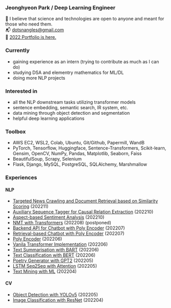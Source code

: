### Jeonghyeon Park / Deep Learning Engineer

:pray: I believe that science and technologies are open to anyone and meant for those who need them.  
:mailbox_with_mail: dotsnangles@gmail.com  
:open_file_folder: [2022 Portfolio is here.](https://github.com/dotsnangles/2022-Portfolio)

### Currently

- gaining experience as an intern (trying to contribute as much as I can do)
- studying DSA and elementry mathematics for ML/DL
- doing more NLP projects

### Interested in

- all the NLP downstream tasks utilizing transformer models
- sentence embedding, semantic search, IR system, etc.
- data mining through object detection and segmentation
- helpful deep learning applications

### Toolbox
- AWS EC2, WSL2, Colab, Ubuntu, Git/Github, Papermill, WandB
- PyTorch, Tensorflow, Huggingface, Sentence-Transformers, Scikit-learn, Gensim, OpenCV, NumPy, Pandas, Matplotlib, Seaborn, Faiss
- BeautifulSoup, Scrapy, Selenium
- Flask, Django, MySQL, PostgreSQL, SQLAlchemy, Marshmallow

### Experiences

#### NLP
- [Targeted News Crawling and Document Retrieval based on Similarity Scoring](https://github.com/dotsnangles/targeted-news-crawling-and-document-retrieval-based-on-similarity-scoring) (202211)
- [Auxiliary Sequence Tagger for Causal Relation Extraction](https://github.com/dotsnangles/auxiliary-sequence-tagger-for-causal-relation-extraction) (202210)
- [Aspect-based Sentiment Analysis](https://github.com/dotsnangles/aspect-based-sentiment-analysis) (202210)
- [NMT with Transformers](https://github.com/dotsnangles/NMT-with-transformers) (202208) (postponed)
- [Backend API for Chatbot with Poly Encoder](https://github.com/dotsnangles/backend-api-for-chatbot-with-Poly-Encoder) (202207)
- [Retrieval-based Chatbot with Poly Encoder](https://github.com/dotsnangles/retrieval-based-chatbot-with-Poly-Encoder) (202207)
- [Poly Encoder](https://github.com/dotsnangles/Poly-Encoder) (202206)
- [Vanila Transformer Implementation](https://github.com/dotsnangles/vanila-transformer-implementation) (202206)
- [Text Summarisation with BART](https://github.com/dotsnangles/text-summarisation-with-BART) (202206)
- [Text Classification with BERT](https://github.com/dotsnangles/text-classification-with-BERT) (202206)
- [Poetry Generator with GPT2](https://github.com/dotsnangles/poetry-generator-with-GPT2) (202205)
- [LSTM Seq2Seq with Attention](https://github.com/dotsnangles/LSTM-Seq2Seq-with-Attention) (202205)
- [Text Mining with ML](https://github.com/dotsnangles/text-mining-with-ML) (202204)

#### CV
- [Object Detection with YOLOv5](https://github.com/dotsnangles/object-detection-with-YOLOv5) (202205)
- [Image Classification with ResNet](https://github.com/dotsnangles/image-classification-with-ResNet) (202204)
